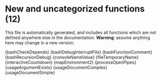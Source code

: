 # New and uncategorized functions (12)

This file is automatically generated, and includes all functions which are not defined anywhere else in the documentation. **Warning**: assume anything here may change in a new version.

{bashCheckDepends}
{bashDebugInterruptFile}
{bashFunctionComment}
{bashRecursionDebug}
{consoleNameValue}
{fileTemporaryName}
{interactiveCountdown}
{mapEnvironment2}
{processOpenPipes}
{usageArgumentExists}
{usageDocumentComplex}
{usageDocumentSimple}
